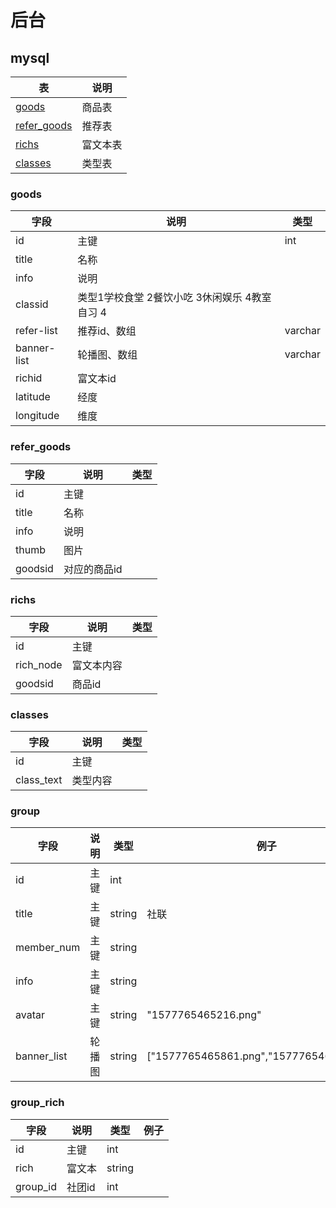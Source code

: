 # 后台
## mysql

|表|说明|
|-|-|
|[goods](#goods)|商品表|
|[refer_goods](#refer_goods)|推荐表|
|[richs](#richs)|富文本表|
|[classes](#classes)|类型表|
### goods

|字段|说明|类型|
|-|-|-|
|id|主键|int|
|title|名称|
|info|说明|
|classid|类型1学校食堂 2餐饮小吃 3休闲娱乐 4教室自习 4|
|refer-list|推荐id、数组|varchar|
|banner-list|轮播图、数组|varchar|
|richid|富文本id|
|latitude|经度|
|longitude|维度|

### refer_goods
|字段|说明|类型|
|-|-|-|
|id|主键|
|title|名称|
|info|说明|
|thumb|图片|
|goodsid|对应的商品id|
### richs
|字段|说明|类型|
|-|-|-|
|id|主键|
|rich_node|富文本内容|
|goodsid|商品id|
### classes
|字段|说明|类型|
|-|-|-|
|id|主键|
|class_text|类型内容|
### group
|字段|说明|类型|例子|
|-|-|-|-|
|id|主键|int|
|title|主键|string|社联|
|member_num|主键|string|
|info|主键|string|
|avatar|主键|string|"1577765465216.png"|
|banner_list|轮播图|string|["1577765465861.png","1577765465861.png"]|
### group_rich
|字段|说明|类型|例子|
|-|-|-|-|
|id|主键|int|
|rich|富文本|string|
|group_id|社团id|int|
